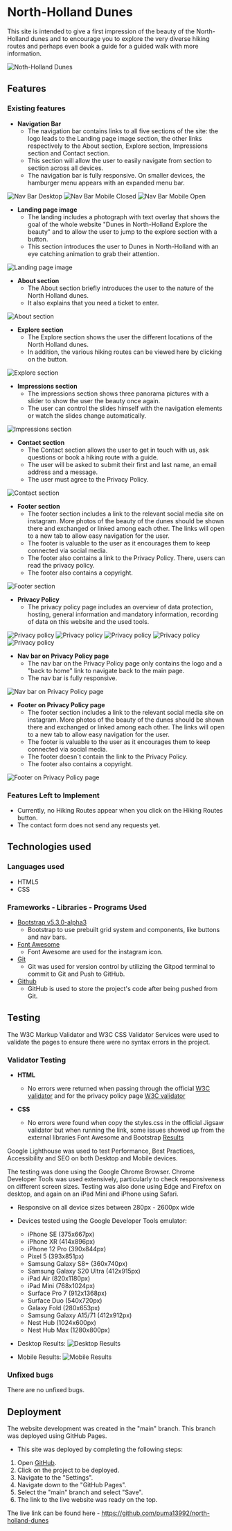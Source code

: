 # North-Holland Dunes

This site is intended to give a first impression of the beauty of the North-Holland dunes and to encourage you to explore the very diverse hiking routes and perhaps even book a guide for a guided walk with more information.

![Noth-Holland Dunes](assets/images/readme/mock-up-screens.JPG)

## Features

### Existing features

- __Navigation Bar__
  - The navigation bar contains links to all five sections of the site: the logo leads to the Landing page image section, the other links respectively to the About section, Explore section, Impressions section and Contact section.
  - This section will allow the user to easily navigate from section to section across all devices.
  - The navigation bar is fully responsive. On smaller devices, the hamburger menu appears with an expanded menu bar.

![Nav Bar Desktop](assets/images/readme/screenshot-navigation-bar.JPG)
![Nav Bar Mobile Closed](assets/images/readme/screenshot-mobile-menu-closed.JPG)
![Nav Bar Mobile Open](assets/images/readme/screenshot-mobile-menu-open.JPG)

- __Landing page image__
  - The landing includes a photograph with text overlay that shows the goal of the whole website "Dunes in North-Holland Explore the beauty" and to allow the user to jump to the explore section with a button.
  - This section introduces the user to Dunes in North-Holland with an eye catching animation to grab their attention.

![Landing page image](assets/images/readme/screenshot-home-banner.JPG)

- __About section__
  - The About section briefly introduces the user to the nature of the North Holland dunes.
  - It also explains that you need a ticket to enter.

![About section](assets/images/readme/screenshot-about-section.JPG)

- __Explore section__
  - The Explore section shows the user the different locations of the North Holland dunes.
  - In addition, the various hiking routes can be viewed here by clicking on the button.

![Explore section](assets/images/readme/screenshot-hiking-routes.JPG)

- __Impressions section__
  - The impressions section shows three panorama pictures with a slider to show the user the beauty once again.
  - The user can control the slides himself with the navigation elements or watch the slides change automatically.

![Impressions section](assets/images/readme/screenshot-contact-section.JPG)

- __Contact section__
  - The Contact section allows the user to get in touch with us, ask questions or book a hiking route with a guide.
  - The user will be asked to submit their first and last name, an email address and a message.
  - The user must agree to the Privacy Policy.

![Contact section](assets/images/readme/screenshot-contact-section.JPG)

- __Footer section__
  - The footer section includes a link to the relevant social media site on instagram. More photos of the beauty of the dunes should be shown there and exchanged or linked among each other. The links will open to a new tab to allow easy navigation for the user.
  - The footer is valuable to the user as it encourages them to keep connected via social media.
  - The footer also contains a link to the Privacy Policy. There, users can read the privacy policy.
  - The footer also contains a copyright.

![Footer section](assets/images/readme/screenshot-footer.JPG)

- __Privacy Policy__
  - The privacy policy page includes an overview of data protection, hosting, general information and mandatory information, recording of data on this website and the used tools.

![Privacy policy](assets/images/readme/screenshot-privacy-policy-1.JPG)
![Privacy policy](assets/images/readme/screenshot-privacy-policy-2.JPG)
![Privacy policy](assets/images/readme/screenshot-privacy-policy-3.JPG)
![Privacy policy](assets/images/readme/screenshot-privacy-policy-4.JPG)
![Privacy policy](assets/images/readme/screenshot-privacy-policy-5.JPG)

- __Nav bar on Privacy Policy page__
  - The nav bar on the Privacy Policy page only contains the logo and a "back to home" link to navigate back to the main page.
  - The nav bar is fully responsive.

![Nav bar on Privacy Policy page](assets/images/readme/screenshot-navigation-bar-privacy-policy.JPG)

- __Footer on Privacy Policy page__
  - The footer section includes a link to the relevant social media site on instagram. More photos of the beauty of the dunes should be shown there and exchanged or linked among each other. The links will open to a new tab to allow easy navigation for the user.
  - The footer is valuable to the user as it encourages them to keep connected via social media.
  - The footer doesn`t contain the link to the Privacy Policy.
  - The footer also contains a copyright.

![Footer on Privacy Policy page](assets/images/readme/screenshot-footer-privacy-policy.JPG)

### Features Left to Implement

- Currently, no Hiking Routes appear when you click on the Hiking Routes button.
- The contact form does not send any requests yet.

## Technologies used

### Languages used

- HTML5
- CSS

### Frameworks - Libraries - Programs Used

- [Bootstrap v5.3.0-alpha3](https://getbootstrap.com/docs/5.3/getting-started/introduction/)
  - Bootstrap to use prebuilt grid system and components, like buttons and nav bars.
- [Font Awesome](https://fontawesome.com/)
  - Font Awesome are used for the instagram icon.
- [Git](https://git-scm.com/)
  - Git was used for version control by utilizing the Gitpod terminal to commit to Git and Push to GitHub.
- [Github](https://github.com/)
  - GitHub is used to store the project's code after being pushed from Git.

## Testing

The W3C Markup Validator and W3C CSS Validator Services were used to validate the pages to ensure there were no syntax errors in the project.

### Validator Testing

- __HTML__
  - No errors were returned when passing through the official [W3C validator](https://validator.w3.org/nu/?showsource=yes&doc=https%3A%2F%2Fpuma13992.github.io%2Fnorth-holland-dunes%2F) and for the privacy policy page [W3C validator](https://validator.w3.org/nu/?showsource=yes&doc=https%3A%2F%2Fpuma13992.github.io%2Fnorth-holland-dunes%2Fprivacy.html)

- __CSS__
  - No errors were found when copy the styles.css in the official Jigsaw validator but when running the link, some issues showed up from the external libraries Font Awesome and Bootstrap [Results](https://jigsaw.w3.org/css-validator/validator?uri=https%3A%2F%2Fpuma13992.github.io%2Fnorth-holland-dunes%2Findex.html&profile=css3svg&usermedium=all&warning=1&vextwarning=&lang=de)

Google Lighthouse was used to test Performance, Best Practices, Accessibility and SEO on both Desktop and Mobile devices.

The testing was done using the Google Chrome Browser. Chrome Developer Tools was used extensively, particularly to check responsiveness on different screen sizes. Testing was also done using Edge and Firefox on desktop, and again on an iPad Mini and iPhone using Safari.

- Responsive on all device sizes between 280px - 2600px wide
- Devices tested using the Google Developer Tools emulator:
  - iPhone SE (375x667px)
  - iPhone XR (414x896px)
  - iPhone 12 Pro (390x844px)
  - Pixel 5 (393x851px)
  - Samsung Galaxy S8+ (360x740px)
  - Samsung Galaxy S20 Ultra (412x915px)
  - iPad Air (820x1180px)
  - iPad Mini (768x1024px)
  - Surface Pro 7 (912x1368px)
  - Surface Duo (540x720px)
  - Galaxy Fold (280x653px)
  - Samsung Galaxy A15/71 (412x912px)
  - Nest Hub (1024x600px)
  - Nest Hub Max (1280x800px)

- Desktop Results:
  ![Desktop Results](assets/images/readme/screenshot-desktop-lighthouse.JPG)
- Mobile Results:
  ![Mobile Results](assets/images/readme/screenshot-mobile-lighthouse.JPG)

### Unfixed bugs

There are no unfixed bugs.

## Deployment

The website development was created in the "main" branch. This branch was deployed using GitHub Pages.

- This site was deployed by completing the following steps:

1. Open [GitHub](https://github.com/).
2. Click on the project to be deployed.
3. Navigate to the "Settings".
4. Navigate down to the "GitHub Pages".
5. Select the "main" branch and select "Save".
6. The link to the live website was ready on the top.

The live link can be found here - https://github.com/puma13992/north-holland-dunes
